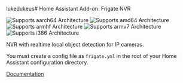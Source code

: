 lukedukeus# Home Assistant Add-on: Frigate NVR

![Supports aarch64 Architecture][aarch64-shield] ![Supports amd64 Architecture][amd64-shield] ![Supports armhf Architecture][armhf-shield] ![Supports armv7 Architecture][armv7-shield] ![Supports i386 Architecture][i386-shield]

NVR with realtime local object detection for IP cameras.

You must create a config file as `frigate.yml` in the root of your Home Assistant configuration directory.

[Documentation](https://github.com/blakeblackshear/frigate)

[Frigate]: https://github.com/blakeblackshear/frigate
[aarch64-shield]: https://img.shields.io/badge/aarch64-yes-green.svg
[amd64-shield]: https://img.shields.io/badge/amd64-yes-green.svg
[armhf-shield]: https://img.shields.io/badge/armhf-no-red.svg
[armv7-shield]: https://img.shields.io/badge/armv7-yes-green.svg
[i386-shield]: https://img.shields.io/badge/i386-no-red.svg